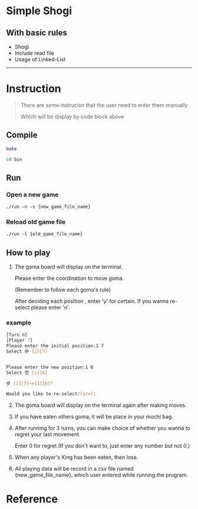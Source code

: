 # Simple Shogi

## With basic rules

* Shogi
* Include read file
* Usage of Linked-List

-------------------------------------
# Instruction

> There are some instrucion that the user need to enter them manually 
> 
> Which will be display by code block above

## Compile

```sh
make
```
```sh
cd bin
```
## Run
### Open a new game
```sh
./run –n –s {new_game_file_name}
```
### Reload old game file
```sh
./run –l {old_game_file_name}
```
## How to play
1. The goma board will display on the terminal.

   Please enter the coordination to move goma.

   (Remember to follow each goma's rule)

   After deciding each position , enter 'y' for certain. If you wanna re-select please enter 'n'.

### example
```sh
[Turn n]
[Player ?]
Please enter the initial position:1 7
Select 步 [1][7]


Please enter the new position:1 6
Select 空 [1][6]

步 [1][7]->[1][6]?

Would you like to re-select?[y/n]:
```
2. The goma board will display on the terminal again after making moves.

3. If you have eaten others goma, it will be place in your mochi bag.

4. After running for 3 turns, you can make choice of whether you wanna to regret your last movement.

   Enter 0 for regret.(If you don't want to, just enter any number but not 0.)

5. When any player's King has been eaten, then lose.

6. All playing data will be record in a csv file named {new_game_file_name}, which user entered while running the program.

# Reference

